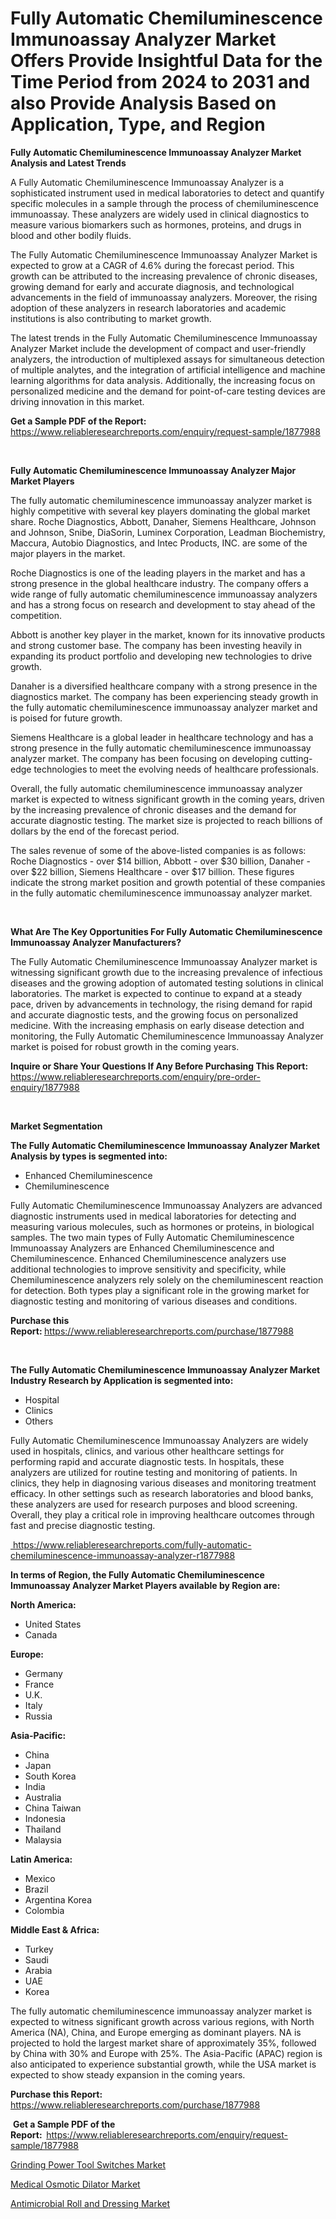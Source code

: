<p><h1>Fully Automatic Chemiluminescence Immunoassay Analyzer Market Offers Provide Insightful Data for the Time Period from 2024 to 2031 and also Provide Analysis Based on Application, Type, and Region</h1></p><p><strong>Fully Automatic Chemiluminescence Immunoassay Analyzer Market Analysis and Latest Trends</strong></p>
<p><p>A Fully Automatic Chemiluminescence Immunoassay Analyzer is a sophisticated instrument used in medical laboratories to detect and quantify specific molecules in a sample through the process of chemiluminescence immunoassay. These analyzers are widely used in clinical diagnostics to measure various biomarkers such as hormones, proteins, and drugs in blood and other bodily fluids.</p><p>The Fully Automatic Chemiluminescence Immunoassay Analyzer Market is expected to grow at a CAGR of 4.6% during the forecast period. This growth can be attributed to the increasing prevalence of chronic diseases, growing demand for early and accurate diagnosis, and technological advancements in the field of immunoassay analyzers. Moreover, the rising adoption of these analyzers in research laboratories and academic institutions is also contributing to market growth.</p><p>The latest trends in the Fully Automatic Chemiluminescence Immunoassay Analyzer Market include the development of compact and user-friendly analyzers, the introduction of multiplexed assays for simultaneous detection of multiple analytes, and the integration of artificial intelligence and machine learning algorithms for data analysis. Additionally, the increasing focus on personalized medicine and the demand for point-of-care testing devices are driving innovation in this market.</p></p>
<p><strong>Get a Sample PDF of the Report:&nbsp;</strong> <a href="https://www.reliableresearchreports.com/enquiry/request-sample/1877988">https://www.reliableresearchreports.com/enquiry/request-sample/1877988</a></p>
<p>&nbsp;</p>
<p><strong>Fully Automatic Chemiluminescence Immunoassay Analyzer Major Market Players</strong></p>
<p><p>The fully automatic chemiluminescence immunoassay analyzer market is highly competitive with several key players dominating the global market share. Roche Diagnostics, Abbott, Danaher, Siemens Healthcare, Johnson and Johnson, Snibe, DiaSorin, Luminex Corporation, Leadman Biochemistry, Maccura, Autobio Diagnostics, and Intec Products, INC. are some of the major players in the market.</p><p>Roche Diagnostics is one of the leading players in the market and has a strong presence in the global healthcare industry. The company offers a wide range of fully automatic chemiluminescence immunoassay analyzers and has a strong focus on research and development to stay ahead of the competition.</p><p>Abbott is another key player in the market, known for its innovative products and strong customer base. The company has been investing heavily in expanding its product portfolio and developing new technologies to drive growth.</p><p>Danaher is a diversified healthcare company with a strong presence in the diagnostics market. The company has been experiencing steady growth in the fully automatic chemiluminescence immunoassay analyzer market and is poised for future growth.</p><p>Siemens Healthcare is a global leader in healthcare technology and has a strong presence in the fully automatic chemiluminescence immunoassay analyzer market. The company has been focusing on developing cutting-edge technologies to meet the evolving needs of healthcare professionals.</p><p>Overall, the fully automatic chemiluminescence immunoassay analyzer market is expected to witness significant growth in the coming years, driven by the increasing prevalence of chronic diseases and the demand for accurate diagnostic testing. The market size is projected to reach billions of dollars by the end of the forecast period.</p><p>The sales revenue of some of the above-listed companies is as follows: Roche Diagnostics - over $14 billion, Abbott - over $30 billion, Danaher - over $22 billion, Siemens Healthcare - over $17 billion. These figures indicate the strong market position and growth potential of these companies in the fully automatic chemiluminescence immunoassay analyzer market.</p></p>
<p>&nbsp;</p>
<p><strong>What Are The Key Opportunities For Fully Automatic Chemiluminescence Immunoassay Analyzer Manufacturers?</strong></p>
<p><p>The Fully Automatic Chemiluminescence Immunoassay Analyzer market is witnessing significant growth due to the increasing prevalence of infectious diseases and the growing adoption of automated testing solutions in clinical laboratories. The market is expected to continue to expand at a steady pace, driven by advancements in technology, the rising demand for rapid and accurate diagnostic tests, and the growing focus on personalized medicine. With the increasing emphasis on early disease detection and monitoring, the Fully Automatic Chemiluminescence Immunoassay Analyzer market is poised for robust growth in the coming years.</p></p>
<p><strong>Inquire or Share Your Questions If Any Before Purchasing This Report:</strong> <a href="https://www.reliableresearchreports.com/enquiry/pre-order-enquiry/1877988">https://www.reliableresearchreports.com/enquiry/pre-order-enquiry/1877988</a></p>
<p>&nbsp;</p>
<p><strong>Market Segmentation</strong></p>
<p><strong>The Fully Automatic Chemiluminescence Immunoassay Analyzer Market Analysis by types is segmented into:</strong></p>
<p><ul><li>Enhanced Chemiluminescence</li><li>Chemiluminescence</li></ul></p>
<p><p>Fully Automatic Chemiluminescence Immunoassay Analyzers are advanced diagnostic instruments used in medical laboratories for detecting and measuring various molecules, such as hormones or proteins, in biological samples. The two main types of Fully Automatic Chemiluminescence Immunoassay Analyzers are Enhanced Chemiluminescence and Chemiluminescence. Enhanced Chemiluminescence analyzers use additional technologies to improve sensitivity and specificity, while Chemiluminescence analyzers rely solely on the chemiluminescent reaction for detection. Both types play a significant role in the growing market for diagnostic testing and monitoring of various diseases and conditions.</p></p>
<p><strong>Purchase this Report:&nbsp;</strong><a href="https://www.reliableresearchreports.com/purchase/1877988">https://www.reliableresearchreports.com/purchase/1877988</a></p>
<p>&nbsp;</p>
<p><strong>The Fully Automatic Chemiluminescence Immunoassay Analyzer Market Industry Research by Application is segmented into:</strong></p>
<p><ul><li>Hospital</li><li>Clinics</li><li>Others</li></ul></p>
<p><p>Fully Automatic Chemiluminescence Immunoassay Analyzers are widely used in hospitals, clinics, and various other healthcare settings for performing rapid and accurate diagnostic tests. In hospitals, these analyzers are utilized for routine testing and monitoring of patients. In clinics, they help in diagnosing various diseases and monitoring treatment efficacy. In other settings such as research laboratories and blood banks, these analyzers are used for research purposes and blood screening. Overall, they play a critical role in improving healthcare outcomes through fast and precise diagnostic testing.</p></p>
<p><a href="https://www.reliableresearchreports.com/fully-automatic-chemiluminescence-immunoassay-analyzer-r1877988">&nbsp;https://www.reliableresearchreports.com/fully-automatic-chemiluminescence-immunoassay-analyzer-r1877988</a></p>
<p><strong>In terms of Region, the Fully Automatic Chemiluminescence Immunoassay Analyzer Market Players available by Region are:</strong></p>
<p>
    <p> <strong> North America: </strong>
        <ul>
            <li>United States</li>
            <li>Canada</li>
        </ul>
        </p> 
    <p> <strong> Europe: </strong>
        <ul>
            <li>Germany</li>
            <li>France</li>
            <li>U.K.</li>
            <li>Italy</li>
            <li>Russia</li>
        </ul>
        </p> 
    <p> <strong> Asia-Pacific: </strong>
        <ul>
            <li>China</li>
            <li>Japan</li>
            <li>South Korea</li>
            <li>India</li>
            <li>Australia</li>
            <li>China Taiwan</li>
            <li>Indonesia</li>
            <li>Thailand</li>
            <li>Malaysia</li>
        </ul>
        </p> 
    <p> <strong> Latin America: </strong>
        <ul>
            <li>Mexico</li>
            <li>Brazil</li>
            <li>Argentina Korea</li>
            <li>Colombia</li>
        </ul>
        </p> 
    <p> <strong> Middle East & Africa: </strong>
        <ul>
            <li>Turkey</li>
            <li>Saudi</li>
            <li>Arabia</li>
            <li>UAE</li>
            <li>Korea</li>
        </ul>
    </p>
    </p>
<p><p>The fully automatic chemiluminescence immunoassay analyzer market is expected to witness significant growth across various regions, with North America (NA), China, and Europe emerging as dominant players. NA is projected to hold the largest market share of approximately 35%, followed by China with 30% and Europe with 25%. The Asia-Pacific (APAC) region is also anticipated to experience substantial growth, while the USA market is expected to show steady expansion in the coming years.</p></p>
<p><strong>Purchase this Report: </strong><a href="https://www.reliableresearchreports.com/purchase/1877988">https://www.reliableresearchreports.com/purchase/1877988</a></p>
<p>&nbsp;<strong>Get a Sample PDF of the Report:&nbsp;&nbsp;</strong><a href="https://www.reliableresearchreports.com/enquiry/request-sample/1877988">https://www.reliableresearchreports.com/enquiry/request-sample/1877988</a></p>
<p><strong></strong></p>
<p><p><a href="https://medium.com/@graciakennyta2311/grinding-power-tool-switches-industry-analysis-report-its-market-size-growing-with-a-cagr-of-13-393b26777ede">Grinding Power Tool Switches Market</a></p><p><a href="https://github.com/IkeSchumm04/Market-Research-Report-List-1/blob/main/medical-osmotic-dilator-market.md">Medical Osmotic Dilator Market</a></p><p><a href="https://github.com/AKSHATREPORTPRIME/Market-Research-Report-List-5/blob/main/antimicrobial-roll-and-dressing-market.md">Antimicrobial Roll and Dressing Market</a></p></p>
